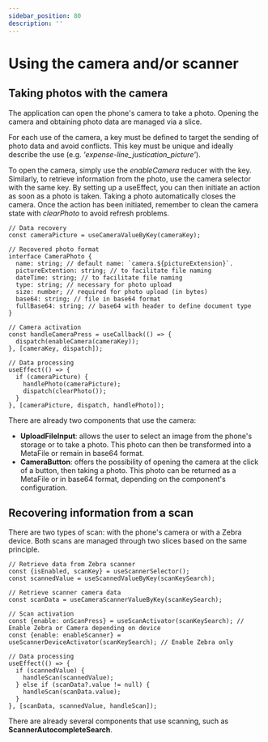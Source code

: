 ```yaml
---
sidebar_position: 80
description: ''
---
```


# Using the camera and/or scanner

## Taking photos with the camera

The application can open the phone's camera to take a photo. Opening the camera and obtaining photo data are managed via a slice.

For each use of the camera, a key must be defined to target the sending of photo data and avoid conflicts. This key must be unique and ideally describe the use (e.g. _'expense-line_justication_picture'_).

To open the camera, simply use the _enableCamera_ reducer with the key. Similarly, to retrieve information from the photo, use the camera selector with the same key. By setting up a useEffect, you can then initiate an action as soon as a photo is taken. Taking a photo automatically closes the camera. Once the action has been initiated, remember to clean the camera state with _clearPhoto_ to avoid refresh problems.

```tsx
// Data recovery
const cameraPicture = useCameraValueByKey(cameraKey);

// Recovered photo format
interface CameraPhoto {
  name: string; // default name: `camera.${pictureExtension}`.
  pictureExtention: string; // to facilitate file naming
  dateTime: string; // to facilitate file naming
  type: string; // necessary for photo upload
  size: number; // required for photo upload (in bytes)
  base64: string; // file in base64 format
  fullBase64: string; // base64 with header to define document type
}

// Camera activation
const handleCameraPress = useCallback(() => {
  dispatch(enableCamera(cameraKey));
}, [cameraKey, dispatch]);

// Data processing
useEffect(() => {
  if (cameraPicture) {
    handlePhoto(cameraPicture);
    dispatch(clearPhoto());
  }
}, [cameraPicture, dispatch, handlePhoto]);
```

There are already two components that use the camera:

- **UploadFileInput**: allows the user to select an image from the phone's storage or to take a photo. This photo can then be transformed into a MetaFile or remain in base64 format.
- **CameraButton**: offers the possibility of opening the camera at the click of a button, then taking a photo. This photo can be returned as a MetaFile or in base64 format, depending on the component's configuration.

## Recovering information from a scan

There are two types of scan: with the phone's camera or with a Zebra device. Both scans are managed through two slices based on the same principle.

```tsx
// Retrieve data from Zebra scanner
const {isEnabled, scanKey} = useScannerSelector();
const scannedValue = useScannedValueByKey(scanKeySearch);

// Retrieve scanner camera data
const scanData = useCameraScannerValueByKey(scanKeySearch);

// Scan activation
const {enable: onScanPress} = useScanActivator(scanKeySearch); // Enable Zebra or Camera depending on device
const {enable: enableScanner} = useScannerDeviceActivator(scanKeySearch); // Enable Zebra only

// Data processing
useEffect(() => {
  if (scannedValue) {
    handleScan(scannedValue);
  } else if (scanData?.value != null) {
    handleScan(scanData.value);
  }
}, [scanData, scannedValue, handleScan]);
```

There are already several components that use scanning, such as **ScannerAutocompleteSearch**.
